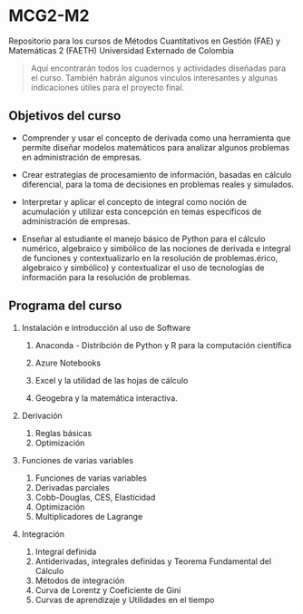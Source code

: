 # MCG2-M2
Repositorio para los cursos de Métodos Cuantitativos en Gestión (FAE) y Matemáticas 2 (FAETH)
Universidad Externado de Colombia

> Aquí encontrarán todos los cuadernos y actividades diseñadas para el curso. También habrán algunos vinculos interesantes y algunas indicaciones útiles para el proyecto final.

## Objetivos del curso

* Comprender y usar el concepto de derivada como una herramienta que permite diseñar modelos matemáticos para analizar algunos problemas en administración de empresas.

* Crear estrategias de procesamiento de información, basadas en cálculo diferencial, para la toma de decisiones en problemas reales y simulados.

* Interpretar y aplicar el concepto de integral como noción de acumulación y utilizar esta concepción en temas específicos de administración de empresas.

* Enseñar al estudiante el manejo básico de Python para el cálculo numérico, algebraico y simbólico de las nociones de derivada e integral de funciones y contextualizarlo en la resolución de problemas.érico, algebraico y simbólico) y contextualizar el uso de tecnologías de información para la resolución de problemas.

## Programa del curso

 1. Instalación e introducción al uso de Software 
      1. Anaconda - Distribción de Python y R para la computación científica

    2. Azure Notebooks
    3. Excel y la utilidad de las hojas de cálculo
    4. Geogebra y la matemática interactiva.
    
2. Derivación
    1. Reglas básicas
    2. Optimización
    
3. Funciones de varias variables 
    1. Funciones de varias variables
    2. Derivadas parciales
    3. Cobb-Douglas, CES, Elasticidad
    4. Optimización
    5. Multiplicadores de Lagrange
    
4. Integración
    1. Integral definida
    2. Antiderivadas, integrales definidas y Teorema Fundamental del Cálculo 
    3. Métodos de integración
    4. Curva de Lorentz y Coeficiente de Gini
    5. Curvas de aprendizaje y Utilidades en el tiempo
    
